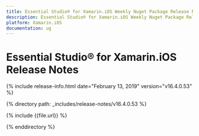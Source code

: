 ```yaml
---
title: Essential Studio® for Xamarin.iOS Weekly Nuget Package Release Notes  
description: Essential Studio® for Xamarin.iOS Weekly Nuget Package Release Notes  
platform: Xamarin.iOS
documentation: ug
---
```


# Essential Studio® for Xamarin.iOS  Release Notes  

{% include release-info.html date="February 13, 2019"  version="v16.4.0.53" %} 


{% directory path: _includes/release-notes/v16.4.0.53 %}

{% include {{file.url}} %}

{% enddirectory %}